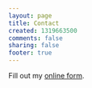 ```yaml
--- 
layout: page
title: Contact	
created: 1319663500
comments: false
sharing: false  
footer: true
---
```


<div id="wufoo-m7x3r3">
Fill out my <a href="http://joachimvdh.wufoo.com/forms/m7x3r3">online form</a>.
</div>
<script type="text/javascript">var m7x3r3;(function(d, t) {
var s = d.createElement(t), options = {
'userName':'joachimvdh', 
'formHash':'m7x3r3', 
'autoResize':true,
'height':'437',
'async':true,
'header':'show'};
s.src = ('https:' == d.location.protocol ? 'https://' : 'http://') + 'wufoo.com/scripts/embed/form.js';
s.onload = s.onreadystatechange = function() {
var rs = this.readyState; if (rs) if (rs != 'complete') if (rs != 'loaded') return;
try { m7x3r3 = new WufooForm();m7x3r3.initialize(options);m7x3r3.display(); } catch (e) {}};
var scr = d.getElementsByTagName(t)[0], par = scr.parentNode; par.insertBefore(s, scr);
})(document, 'script');</script>